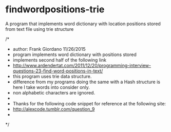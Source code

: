 # findwordpositions-trie
A program that implements word dictionary with location positions stored from text file using trie structure

/*
 * author: Frank Giordano 11/26/2015
 * program implements word dictionary with positions stored
 * implements second half of the following link
 * http://www.ardendertat.com/2011/12/20/programming-interview-questions-23-find-word-positions-in-text/
 * this program uses trie data structure.
 * difference from my programs doing the same with a Hash structure is here I take words into consider only.
 * non alphabetic characters are ignored. 
 * 
 * Thanks for the following code snippet for reference at the following site:
 * http://alexcode.tumblr.com/question_9
 * 
 */
